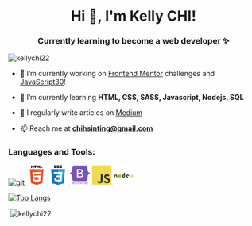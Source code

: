 <h1 align="center">Hi 👋, I'm Kelly CHI!</h1>
<h3 align="center">Currently learning to become a web developer ✨</h3>

<p align="left"> <img src="https://komarev.com/ghpvc/?username=kellychi22&label=Profile%20views&color=0e75b6&style=flat" alt="kellychi22" /> </p>

- 🔭 I’m currently working on [Frontend Mentor](https://github.com/KellyCHI22/frontend-mentor-solutions) challenges and [JavaScript30](https://github.com/KellyCHI22/JavaScript30)!

- 🌱 I’m currently learning **HTML, CSS, SASS, Javascript, Nodejs, SQL**

- 📝 I regularly write articles on [Medium](https://medium.com/@Kelly_CHI)

- 📫 Reach me at **chihsinting@gmail.com**

<h3 align="left">Languages and Tools:</h3>
<p align="left"> <a href="https://git-scm.com/" target="_blank" rel="noreferrer"> <img src="https://www.vectorlogo.zone/logos/git-scm/git-scm-icon.svg" alt="git" width="40" height="40"/> </a> <a href="https://www.w3.org/html/" target="_blank" rel="noreferrer"> <img src="https://raw.githubusercontent.com/devicons/devicon/master/icons/html5/html5-original-wordmark.svg" alt="html5" width="40" height="40"/> </a> <a href="https://www.w3schools.com/css/" target="_blank" rel="noreferrer"> <img src="https://raw.githubusercontent.com/devicons/devicon/master/icons/css3/css3-original-wordmark.svg" alt="css3" width="40" height="40"/> </a> <a href="https://getbootstrap.com" target="_blank" rel="noreferrer"> <img src="https://raw.githubusercontent.com/devicons/devicon/master/icons/bootstrap/bootstrap-plain-wordmark.svg" alt="bootstrap" width="40" height="40"/> </a><a href="https://developer.mozilla.org/en-US/docs/Web/JavaScript" target="_blank" rel="noreferrer"> <img src="https://raw.githubusercontent.com/devicons/devicon/master/icons/javascript/javascript-original.svg" alt="javascript" width="40" height="40"/> </a> <a href="https://nodejs.org" target="_blank" rel="noreferrer"> <img src="https://raw.githubusercontent.com/devicons/devicon/master/icons/nodejs/nodejs-original-wordmark.svg" alt="nodejs" width="40" height="40"/> </a> </p>

[![Top Langs](https://github-readme-stats.vercel.app/api/top-langs/?username=kellychi22&langs_count=5&&theme=tokyonight)](https://github.com/kellychi22/github-readme-stats)

<p>&nbsp;<img align="center" src="https://github-readme-stats.vercel.app/api?username=kellychi22&show_icons=true&theme=tokyonight&locale=en" alt="kellychi22" /></p>
